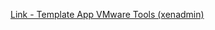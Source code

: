 [Link - Template App VMware Tools (xenadmin)](https://github.com/xenadmin/zabbix-templates/tree/master/zabbix-VMware%20Tools%20Windows%20performance%20counters)
